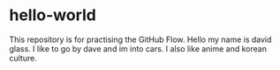 # hello-world
This repository is for practising the GitHub Flow.
Hello my name is david glass. 
I like to go by dave and im into cars.
I also like anime and korean culture.

